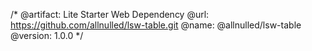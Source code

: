 /*
  @artifact:  Lite Starter Web Dependency
  @url:       https://github.com/allnulled/lsw-table.git
  @name:      @allnulled/lsw-table
  @version:   1.0.0
*/